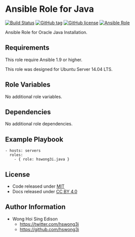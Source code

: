 Ansible Role for Java
=====================

[![Build Status](https://travis-ci.org/pantarei/ansible-role-java.svg?branch=master)](https://travis-ci.org/pantarei/ansible-role-java)
 [![GitHub tag](https://img.shields.io/github/tag/pantarei/ansible-role-java.svg)](https://github.com/pantarei/ansible-role-java)
 [![GitHub license](https://img.shields.io/github/license/pantarei/ansible-role-java.svg)](https://github.com/pantarei/ansible-role-java/blob/master/LICENSE)
 [![Ansible Role](https://img.shields.io/ansible/role/5971.svg)](https://galaxy.ansible.com/detail#/role/5971)

Ansible Role for Oracle Java Installation.

Requirements
------------

This role require Ansible 1.9 or higher.

This role was designed for Ubuntu Server 14.04 LTS.

Role Variables
--------------

No additional role variables.

Dependencies
------------

No additional role dependencies.

Example Playbook
----------------

    - hosts: servers
      roles:
        - { role: hswong3i.java }

License
-------

-   Code released under [MIT](https://github.com/pantarei/ansible-role-java/blob/master/LICENSE)
-   Docs released under [CC BY 4.0](http://creativecommons.org/licenses/by/4.0/)

Author Information
------------------

-   Wong Hoi Sing Edison
    -   <https://twitter.com/hswong3i>
    -   <https://github.com/hswong3i>

